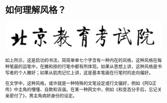 # 如何理解风格？

![image-20250815152436153](assets/image-20250815152436153.png)

如上所示，这是启功的书法，简简单单七个字含有一种内在的风格，这种风格在每种笔画的运笔中，在撇和捺的行笔中都有所体现。如果从思想上讲，这种风格是书写者的个人撇好；如果从肌肉记忆上讲，这是基本笔画在行笔时的走向偏好。

在文学中，这种风格，或许就是一种特殊的文笔设定或行文偏好，例如《阿Q正传》中主角的懵懂、自欺和诙谐。在某一种网文中，例如《和变态分手后，忘记关亲密付了》，男主角病娇身份的设定。
